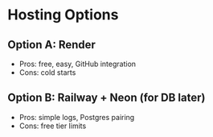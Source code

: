 # Hosting Options

## Option A: Render
- Pros: free, easy, GitHub integration
- Cons: cold starts

## Option B: Railway + Neon (for DB later)
- Pros: simple logs, Postgres pairing
- Cons: free tier limits
